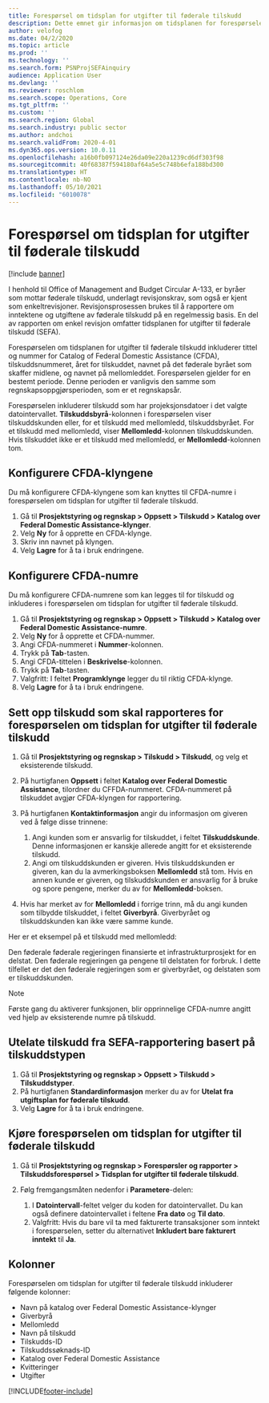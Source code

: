 ```yaml
---
title: Forespørsel om tidsplan for utgifter til føderale tilskudd
description: Dette emnet gir informasjon om tidsplanen for forespørselen om tidsplan for utgifter til føderale tilskudd.
author: velofog
ms.date: 04/2/2020
ms.topic: article
ms.prod: ''
ms.technology: ''
ms.search.form: PSNProjSEFAinquiry
audience: Application User
ms.devlang: ''
ms.reviewer: roschlom
ms.search.scope: Operations, Core
ms.tgt_pltfrm: ''
ms.custom: ''
ms.search.region: Global
ms.search.industry: public sector
ms.author: andchoi
ms.search.validFrom: 2020-4-01
ms.dyn365.ops.version: 10.0.11
ms.openlocfilehash: a16b0fb097124e26da09e220a1239cd6df303f98
ms.sourcegitcommit: 40f68387f594180af64a5e5c748b6efa188bd300
ms.translationtype: HT
ms.contentlocale: nb-NO
ms.lasthandoff: 05/10/2021
ms.locfileid: "6010078"
---
```

# <a name="schedule-of-expenditures-of-federal-awards-inquiry"></a>Forespørsel om tidsplan for utgifter til føderale tilskudd

[!include [banner](../includes/banner.md)]

I henhold til Office of Management and Budget Circular A-133, er byråer som mottar føderale tilskudd, underlagt revisjonskrav, som også er kjent som enkeltrevisjoner. Revisjonsprosessen brukes til å rapportere om inntektene og utgiftene av føderale tilskudd på en regelmessig basis. En del av rapporten om enkel revisjon omfatter tidsplanen for utgifter til føderale tilskudd (SEFA).

Forespørselen om tidsplanen for utgifter til føderale tilskudd inkluderer tittel og nummer for Catalog of Federal Domestic Assistance (CFDA), tilskuddsnummeret, året for tilskuddet, navnet på det føderale byrået som skaffer midlene, og navnet på mellomleddet. Forespørselen gjelder for en bestemt periode. Denne perioden er vanligvis den samme som regnskapsoppgjørsperioden, som er et regnskapsår.

Forespørselen inkluderer tilskudd som har projeksjonsdatoer i det valgte datointervallet. **Tilskuddsbyrå**-kolonnen i forespørselen viser tilskuddskunden eller, for et tilskudd med mellomledd, tilskuddsbyrået. For et tilskudd med mellomledd, viser **Mellomledd**-kolonnen tilskuddskunden. Hvis tilskuddet ikke er et tilskudd med mellomledd, er **Mellomledd**-kolonnen tom.

## <a name="set-up-the-cfda-clusters"></a>Konfigurere CFDA-klyngene

Du må konfigurere CFDA-klyngene som kan knyttes til CFDA-numre i forespørselen om tidsplan for utgifter til føderale tilskudd.

1. Gå til **Prosjektstyring og regnskap \> Oppsett \> Tilskudd \> Katalog over Federal Domestic Assistance-klynger**.
2. Velg **Ny** for å opprette en CFDA-klynge.
3. Skriv inn navnet på klyngen.
4. Velg **Lagre** for å ta i bruk endringene.

## <a name="set-up-cfda-numbers"></a>Konfigurere CFDA-numre

Du må konfigurere CFDA-numrene som kan legges til for tilskudd og inkluderes i forespørselen om tidsplan for utgifter til føderale tilskudd.

1. Gå til **Prosjektstyring og regnskap \> Oppsett \> Tilskudd \> Katalog over Federal Domestic Assistance-numre**.
2. Velg **Ny** for å opprette et CFDA-nummer.
3. Angi CFDA-nummeret i **Nummer**-kolonnen.
4. Trykk på **Tab**-tasten.
5. Angi CFDA-tittelen i **Beskrivelse**-kolonnen.
6. Trykk på **Tab**-tasten.
7. Valgfritt: I feltet **Programklynge** legger du til riktig CFDA-klynge.
8. Velg **Lagre** for å ta i bruk endringene.

## <a name="set-up-grants-to-report-for-the-schedule-of-expenditures-of-federal-awards-inquiry"></a>Sett opp tilskudd som skal rapporteres for forespørselen om tidsplan for utgifter til føderale tilskudd

1. Gå til **Prosjektstyring og regnskap \> Tilskudd \> Tilskudd**, og velg et eksisterende tilskudd.
2. På hurtigfanen **Oppsett** i feltet **Katalog over Federal Domestic Assistance**, tilordner du CFFDA-nummeret. CFDA-nummeret på tilskuddet avgjør CFDA-klyngen for rapportering.
3. På hurtigfanen **Kontaktinformasjon** angir du informasjon om giveren ved å følge disse trinnene:

    1. Angi kunden som er ansvarlig for tilskuddet, i feltet **Tilskuddskunde**. Denne informasjonen er kanskje allerede angitt for et eksisterende tilskudd.
    2. Angi om tilskuddskunden er giveren. Hvis tilskuddskunden er giveren, kan du la avmerkingsboksen **Mellomledd** stå tom. Hvis en annen kunde er giveren, og tilskuddskunden er ansvarlig for å bruke og spore pengene, merker du av for **Mellomledd**-boksen.

4. Hvis har merket av for **Mellomledd** i forrige trinn, må du angi kunden som tilbydde tilskuddet, i feltet **Giverbyrå**. Giverbyrået og tilskuddskunden kan ikke være samme kunde.

Her er et eksempel på et tilskudd med mellomledd:

Den føderale føderale regjeringen finansierte et infrastrukturprosjekt for en delstat. Den føderale regjeringen ga pengene til delstaten for forbruk. I dette tilfellet er det den føderale regjeringen som er giverbyrået, og delstaten som er tilskuddskunden.

> [!NOTE] 
> Første gang du aktiverer funksjonen, blir opprinnelige CFDA-numre angitt ved hjelp av eksisterende numre på tilskudd.

## <a name="exclude-grants-from-sefa-reporting-based-on-the-grant-type"></a>Utelate tilskudd fra SEFA-rapportering basert på tilskuddstypen

1. Gå til **Prosjektstyring og regnskap \> Oppsett \> Tilskudd \> Tilskuddstyper**.
2. På hurtigfanen **Standardinformasjon** merker du av for **Utelat fra utgiftsplan for føderale tilskudd**.
3. Velg **Lagre** for å ta i bruk endringene.

## <a name="run-the-schedule-of-expenditures-of-federal-awards-inquiry"></a>Kjøre forespørselen om tidsplan for utgifter til føderale tilskudd

1. Gå til **Prosjektstyring og regnskap \> Forespørsler og rapporter \> Tilskuddsforespørsel \> Tidsplan for utgifter til føderale tilskudd**.
2. Følg fremgangsmåten nedenfor i **Parametere**-delen:

    1. I **Datointervall**-feltet velger du koden for datointervallet. Du kan også definere datointervallet i feltene **Fra dato** og **Til dato**.
    2. Valgfritt: Hvis du bare vil ta med fakturerte transaksjoner som inntekt i forespørselen, setter du alternativet **Inkludert bare fakturert inntekt** til **Ja**.

## <a name="columns"></a>Kolonner

Forespørselen om tidsplan for utgifter til føderale tilskudd inkluderer følgende kolonner:

- Navn på katalog over Federal Domestic Assistance-klynger
- Giverbyrå
- Mellomledd
- Navn på tilskudd
- Tilskudds-ID
- Tilskuddssøknads-ID
- Katalog over Federal Domestic Assistance
- Kvitteringer
- Utgifter


[!INCLUDE[footer-include](../includes/footer-banner.md)]